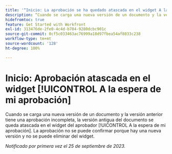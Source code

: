 ```yaml
---
title: '“Inicio: La aprobación se ha quedado atascada en el widget A la espera de mi aprobación”'
description: “Cuando se carga una nueva versión de un documento y la versión anterior tiene una aprobación incompleta, la versión antigua del documento se queda atascada en el widget del aprobador A la espera de mi aprobación. La aprobación no se puede confirmar porque hay una nueva versión y no se puede eliminar del widget.
hidefromtoc: true
feature: Get Started with Workfront
exl-id: 313476de-2fe0-4c4d-b704-9280dcbc901c
source-git-commit: 0cf5c033463ac76999a18d97fbea54af8033c238
workflow-type: tm+mt
source-wordcount: '128'
ht-degree: 100%

---
```


# Inicio: Aprobación atascada en el widget [!UICONTROL A la espera de mi aprobación]

<!--on WF and WFP TOCs-->

Cuando se carga una nueva versión de un documento y la versión anterior tiene una aprobación incompleta, la versión antigua del documento se queda atascada en el widget del aprobador [!UICONTROL A la espera de mi aprobación]. La aprobación no se puede confirmar porque hay una nueva versión y no se puede eliminar del widget.

_Notificado por primera vez el 25 de septiembre de 2023._
